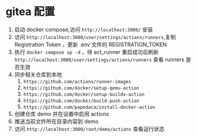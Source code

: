 # gitea 配置

1. 启动 docker compose,访问 `http://localhost:3000/` 安装
1. 访问 `http://localhost:3000/user/settings/actions/runners`,复制 Registration Token ，更新 .env 文件的 REGISTRATION_TOKEN
1. 执行 `docker compose up -d` ，待 act_runner 重启成功后刷新 `http://localhost:3000/user/settings/actions/runners` 查看 runners 是否生效
1. 同步相关仓库到本地
    1. `https://github.com/actions/runner-images`
    1. `https://github.com/docker/setup-qemu-action`
    1. `https://github.com/docker/setup-buildx-action`
    1. `https://github.com/docker/build-push-action`
    1. `https://github.com/papodaca/install-docker-action`
1. 创建仓库 demo 并在设置中启用 actions
1. 推送当前文件所在目录内容到 demo
1. 访问 `http://localhost:3000/root/demo/actions` 查看运行状态
